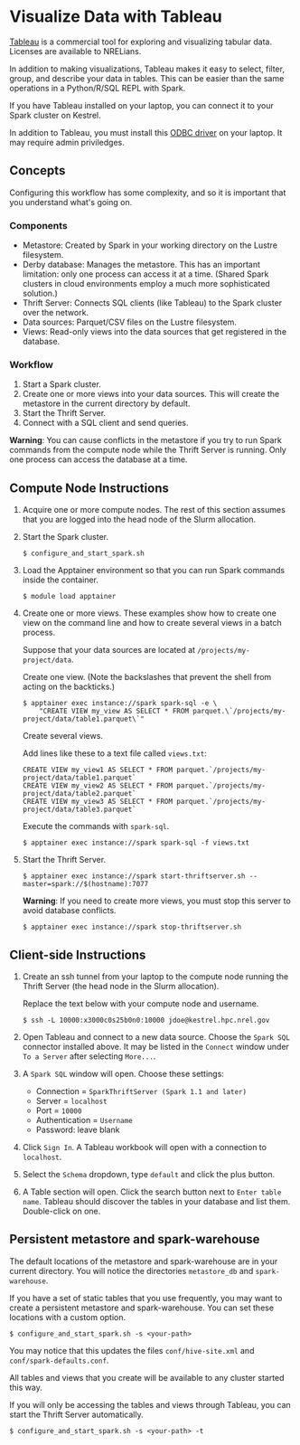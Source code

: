 # Visualize Data with Tableau
[Tableau](https://www.tableau.com/) is a commercial tool for exploring and visualizing
tabular data. Licenses are available to NRELians.

In addition to making visualizations, Tableau makes it easy to select, filter, group, and describe
your data in tables. This can be easier than the same operations in a Python/R/SQL REPL with Spark.

If you have Tableau installed on your laptop, you can connect it to your Spark cluster on Kestrel.

In addition to Tableau, you must install this
[ODBC driver](https://www.databricks.com/spark/odbc-drivers-download) on your laptop. It may
require admin priviledges.

## Concepts
Configuring this workflow has some complexity, and so it is important that you understand what's
going on.

### Components
- Metastore: Created by Spark in your working directory on the Lustre filesystem.
- Derby database: Manages the metastore. This has an important limitation: only one process can
access it at a time. (Shared Spark clusters in cloud environments employ a much more sophisticated
solution.)
- Thrift Server: Connects SQL clients (like Tableau) to the Spark cluster over the network.
- Data sources: Parquet/CSV files on the Lustre filesystem.
- Views: Read-only views into the data sources that get registered in the database.

### Workflow
1. Start a Spark cluster.
2. Create one or more views into your data sources. This will create the metastore in the current
directory by default.
3. Start the Thrift Server.
4. Connect with a SQL client and send queries.

**Warning**: You can cause conflicts in the metastore if you try to run Spark commands from the
compute node while the Thrift Server is running. Only one process can access the database at a
time.

## Compute Node Instructions
1. Acquire one or more compute nodes. The rest of this section assumes that you are logged
into the head node of the Slurm allocation.

2. Start the Spark cluster.
   ```
   $ configure_and_start_spark.sh
   ```

3. Load the Apptainer environment so that you can run Spark commands inside the container.
   ```
   $ module load apptainer
   ```

4. Create one or more views. These examples show how to create one view on the command line and
how to create several views in a batch process.

   Suppose that your data sources are located at `/projects/my-project/data`.
   
   Create one view. (Note the backslashes that prevent the shell from acting on the backticks.)
   ```
   $ apptainer exec instance://spark spark-sql -e \
       "CREATE VIEW my_view AS SELECT * FROM parquet.\`/projects/my-project/data/table1.parquet\`"
   ```
   
   Create several views.
   
   Add lines like these to a text file called `views.txt`:
   ```
   CREATE VIEW my_view1 AS SELECT * FROM parquet.`/projects/my-project/data/table1.parquet`
   CREATE VIEW my_view2 AS SELECT * FROM parquet.`/projects/my-project/data/table2.parquet`
   CREATE VIEW my_view3 AS SELECT * FROM parquet.`/projects/my-project/data/table3.parquet`
   ```
   
   Execute the commands with `spark-sql`.
   ```
   $ apptainer exec instance://spark spark-sql -f views.txt
   ```

5. Start the Thrift Server.
   ```
   $ apptainer exec instance://spark start-thriftserver.sh --master=spark://$(hostname):7077
   ```

   **Warning**: If you need to create more views, you must stop this server to avoid database
   conflicts.
   ```
   $ apptainer exec instance://spark stop-thriftserver.sh
   ```

## Client-side Instructions

1. Create an ssh tunnel from your laptop to the compute node running the Thrift Server (the
head node in the Slurm allocation).

   Replace the text below with your compute node and username.
   ```
   $ ssh -L 10000:x3000c0s25b0n0:10000 jdoe@kestrel.hpc.nrel.gov
   ```

2. Open Tableau and connect to a new data source. Choose the `Spark SQL` connector installed
above. It may be listed in the `Connect` window under `To a Server` after selecting `More...`.

3. A `Spark SQL` window will open. Choose these settings:

   - Connection = `SparkThriftServer (Spark 1.1 and later)`
   - Server = `localhost`
   - Port = `10000`
   - Authentication = `Username`
   - Password: leave blank

4. Click `Sign In`. A Tableau workbook will open with a connection to `localhost`.

5. Select the `Schema` dropdown, type `default` and click the plus button.

6. A Table section will open. Click the search button next to `Enter table name`. Tableau should
discover the tables in your database and list them. Double-click on one.

## Persistent metastore and spark-warehouse
The default locations of the metastore and spark-warehouse are in your current directory.
You will notice the directories `metastore_db` and `spark-warehouse`.

If you have a set of static tables that you use frequently, you may want to create a persistent
metastore and spark-warehouse. You can set these locations with a custom option.

```
$ configure_and_start_spark.sh -s <your-path>
```
You may notice that this updates the files `conf/hive-site.xml` and `conf/spark-defaults.conf`.

All tables and views that you create will be available to any cluster started this way.

If you will only be accessing the tables and views through Tableau, you can start the Thrift Server
automatically.

```
$ configure_and_start_spark.sh -s <your-path> -t
```
